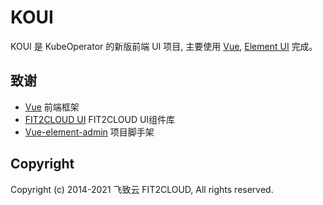 # KOUI

KOUI 是 KubeOperator 的新版前端 UI 项目, 主要使用 [Vue](https://cn.vuejs.org/), [Element UI](https://github.com/fit2cloud-ui/fit2cloud-ui/) 完成。



## 致谢
- [Vue](https://cn.vuejs.org) 前端框架
- [FIT2CLOUD UI](https://github.com/fit2cloud-ui/fit2cloud-ui/) FIT2CLOUD UI组件库
- [Vue-element-admin](https://github.com/PanJiaChen/vue-element-admin) 项目脚手架


## Copyright
Copyright (c) 2014-2021 飞致云 FIT2CLOUD, All rights reserved.


